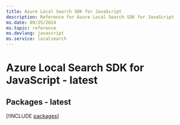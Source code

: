 ```yaml
---
title: Azure Local Search SDK for JavaScript
description: Reference for Azure Local Search SDK for JavaScript
ms.date: 09/25/2024
ms.topic: reference
ms.devlang: javascript
ms.service: localsearch
---
```

# Azure Local Search SDK for JavaScript - latest
## Packages - latest
[!INCLUDE [packages](local-search-index.md)]